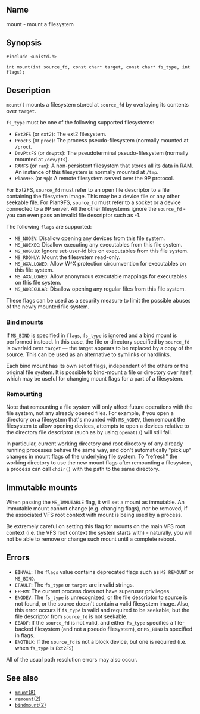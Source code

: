 ## Name

mount - mount a filesystem

## Synopsis

```**c++
#include <unistd.h>

int mount(int source_fd, const char* target, const char* fs_type, int flags);
```

## Description

`mount()` mounts a filesystem stored at `source_fd` by overlaying its contents
over `target`.

`fs_type` must be one of the following supported filesystems:

-   `Ext2FS` (or `ext2`): The ext2 filesystem.
-   `ProcFS` (or `proc`): The process pseudo-filesystem (normally mounted at `/proc`).
-   `DevPtsFS` (or `devpts`): The pseudoterminal pseudo-filesystem (normally mounted at `/dev/pts`).
-   `RAMFS` (or `ram`): A non-persistent filesystem that stores all its data in RAM. An instance of this filesystem is normally mounted at `/tmp`.
-   `Plan9FS` (or `9p`): A remote filesystem served over the 9P protocol.

For Ext2FS, `source_fd` must refer to an open file descriptor to a file
containing the filesystem image. This may be a device file or any other seekable
file. For Plan9FS, `source_fd` must refer to a socket or a device connected to a
9P server. All the other filesystems ignore the `source_fd` - you can even pass
an invalid file descriptor such as -1.

The following `flags` are supported:

-   `MS_NODEV`: Disallow opening any devices from this file system.
-   `MS_NOEXEC`: Disallow executing any executables from this file system.
-   `MS_NOSUID`: Ignore set-user-id bits on executables from this file system.
-   `MS_RDONLY`: Mount the filesystem read-only.
-   `MS_WXALLOWED`: Allow W^X protection circumvention for executables on this file system.
-   `MS_AXALLOWED`: Allow anonymous executable mappings for executables on this file system.
-   `MS_NOREGULAR`: Disallow opening any regular files from this file system.

These flags can be used as a security measure to limit the possible abuses of the newly
mounted file system.

### Bind mounts

If `MS_BIND` is specified in `flags`, `fs_type` is ignored and a bind mount is
performed instead. In this case, the file or directory specified by `source_fd`
is overlaid over `target` — the target appears to be replaced by a copy of the
source. This can be used as an alternative to symlinks or hardlinks.

Each bind mount has its own set of flags, independent of the others or the
original file system. It is possible to bind-mount a file or directory over
itself, which may be useful for changing mount flags for a part of a filesystem.

### Remounting

Note that remounting a file system will only affect future operations with the
file system, not any already opened files. For example, if you open a directory
on a filesystem that's mounted with `MS_NODEV`, then remount the filesystem to
allow opening devices, attempts to open a devices relative to the directory file
descriptor (such as by using `openat()`) will still fail.

In particular, current working directory and root directory of any already
running processes behave the same way, and don't automatically "pick up" changes
in mount flags of the underlying file system. To "refresh" the working directory
to use the new mount flags after remounting a filesystem, a process can call
`chdir()` with the path to the same directory.

## Immutable mounts

When passing the `MS_IMMUTABLE` flag, it will set a mount as immutable.
An immutable mount cannot change (e.g. changing flags), nor be removed, if the associated VFS root context with mount is being used by a process.

Be extremely careful on setting this flag for mounts on the main VFS root context (i.e. the VFS root context the system starts with) - naturally, you will not be able to remove or change such mount until a complete reboot.

## Errors

-   `EINVAL`: The `flags` value contains deprecated flags such as `MS_REMOUNT` or `MS_BIND`.
-   `EFAULT`: The `fs_type` or `target` are invalid strings.
-   `EPERM`: The current process does not have superuser privileges.
-   `ENODEV`: The `fs_type` is unrecognized, or the file descriptor to source is
    not found, or the source doesn't contain a valid filesystem image. Also, this
    error occurs if `fs_type` is valid and required to be seekable, but the file
    descriptor from `source_fd` is not seekable.
-   `EBADF`: If the `source_fd` is not valid, and either `fs_type` specifies a
    file-backed filesystem (and not a pseudo filesystem), or `MS_BIND` is
    specified in flags.
-   `ENOTBLK`: If the `source_fd` is not a block device, but one is required (i.e.
    when `fs_type` is `Ext2FS`)

All of the usual path resolution errors may also occur.

## See also

-   [`mount`(8)](help://man/8/mount)
-   [`remount`(2)](help://man/2/remount)
-   [`bindmount`(2)](help://man/2/bindmount)

